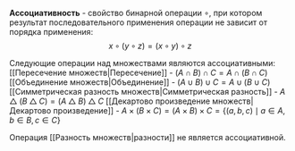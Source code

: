 **Ассоциативность** - свойство бинарной операции $\circ$, при котором результат последовательного применения операции не зависит от порядка применения:
$$x\circ (y\circ z) = (x\circ y)\circ z$$

Следующие операции над множествами являются ассоциативными:
[[Пересечение множеств|Пересечение]] - $(A \cap B)\cap C = A \cap(B \cap C)$
[[Объединение множеств|Объединение]] - $(A \cup B)\cup C = A \cup(B \cup C)$
[[Симметрическая разность множеств|Симметрическая разность]] - $A \bigtriangleup (B \bigtriangleup C) = (A \bigtriangleup B) \bigtriangleup C$
[[Декартово произведение множеств|Декартово произведение]] - $A\times (B \times C) = (A\times B)\times С = \{(a, b, c) \mid a\in A, b\in B, c\in C\}$

Операция [[Разность множеств|разности]] не является ассоциативной.